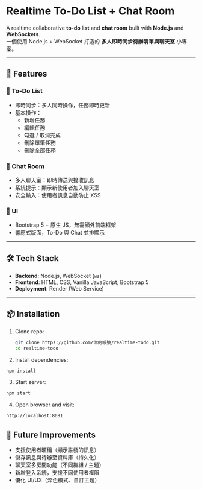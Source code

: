 # Realtime To-Do List + Chat Room

A realtime collaborative **to-do list** and **chat room** built with **Node.js** and **WebSockets**.  
一個使用 Node.js + WebSocket 打造的 **多人即時同步待辦清單與聊天室** 小專案。

---

## 🚀 Features

### 📝 To-Do List
- 即時同步：多人同時操作，任務即時更新
- 基本操作：
  - 新增任務
  - 編輯任務
  - 勾選 / 取消完成
  - 刪除單筆任務
  - 刪除全部任務  

### 💬 Chat Room
- 多人聊天室：即時傳送與接收訊息
- 系統提示：顯示新使用者加入聊天室
- 安全輸入：使用者訊息自動防止 XSS

### 🎨 UI
- Bootstrap 5 + 原生 JS，無需額外前端框架
- 響應式版面，To-Do 與 Chat 並排顯示

---

## 🛠️ Tech Stack

- **Backend**: Node.js, WebSocket (`ws`)  
- **Frontend**: HTML, CSS, Vanilla JavaScript, Bootstrap 5  
- **Deployment**: Render (Web Service)

---

## 📦 Installation

1. Clone repo:
   ```bash
   git clone https://github.com/你的帳號/realtime-todo.git
   cd realtime-todo
   ```

2. Install dependencies:
  ```bash
  npm install
  ```

3. Start server:
  ```bash
  npm start
  ```

4. Open browser and visit:
  ```bash
  http://localhost:8081
  ```  

## 🔮 Future Improvements

- 支援使用者暱稱（顯示誰發的訊息）
- 儲存訊息與待辦至資料庫（持久化）
- 聊天室多房間功能（不同群組 / 主題）
- 新增登入系統，支援不同使用者權限
- 優化 UI/UX（深色模式、自訂主題）
<!-- 📸 Screenshot (Optional) -->
<!-- (放一張 To-Do + Chat Room 並排的畫面截圖在這裡) -->